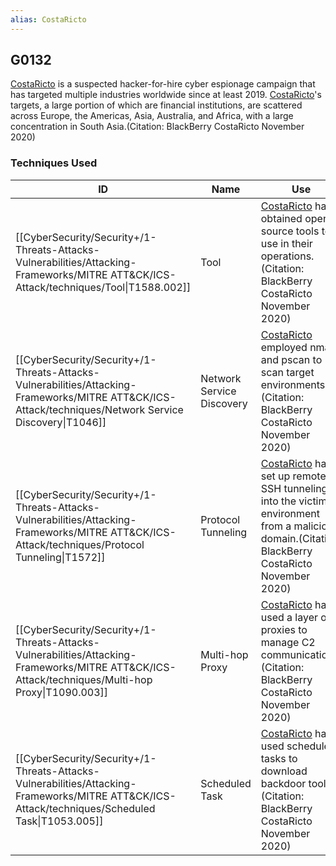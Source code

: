```yaml
---
alias: CostaRicto
---
```


## G0132

[CostaRicto](https://attack.mitre.org/groups/G0132) is a suspected hacker-for-hire cyber espionage campaign that has targeted multiple industries worldwide since at least 2019. [CostaRicto](https://attack.mitre.org/groups/G0132)'s targets, a large portion of which are financial institutions, are scattered across Europe, the Americas, Asia, Australia, and Africa, with a large concentration in South Asia.(Citation: BlackBerry CostaRicto November 2020)


### Techniques Used

| ID | Name | Use |
| --- | --- | --- |
| [[CyberSecurity/Security+/1-Threats-Attacks-Vulnerabilities/Attacking-Frameworks/MITRE ATT&CK/ICS-Attack/techniques/Tool\|T1588.002]] | Tool | [CostaRicto](https://attack.mitre.org/groups/G0132) has obtained open source tools to use in their operations.(Citation: BlackBerry CostaRicto November 2020) |
| [[CyberSecurity/Security+/1-Threats-Attacks-Vulnerabilities/Attacking-Frameworks/MITRE ATT&CK/ICS-Attack/techniques/Network Service Discovery\|T1046]] | Network Service Discovery | [CostaRicto](https://attack.mitre.org/groups/G0132) employed nmap and pscan to scan target environments.(Citation: BlackBerry CostaRicto November 2020) |
| [[CyberSecurity/Security+/1-Threats-Attacks-Vulnerabilities/Attacking-Frameworks/MITRE ATT&CK/ICS-Attack/techniques/Protocol Tunneling\|T1572]] | Protocol Tunneling | [CostaRicto](https://attack.mitre.org/groups/G0132) has set up remote SSH tunneling into the victim's environment from a malicious domain.(Citation: BlackBerry CostaRicto November 2020) |
| [[CyberSecurity/Security+/1-Threats-Attacks-Vulnerabilities/Attacking-Frameworks/MITRE ATT&CK/ICS-Attack/techniques/Multi-hop Proxy\|T1090.003]] | Multi-hop Proxy | [CostaRicto](https://attack.mitre.org/groups/G0132) has used a layer of proxies to manage C2 communications.(Citation: BlackBerry CostaRicto November 2020) |
| [[CyberSecurity/Security+/1-Threats-Attacks-Vulnerabilities/Attacking-Frameworks/MITRE ATT&CK/ICS-Attack/techniques/Scheduled Task\|T1053.005]] | Scheduled Task | [CostaRicto](https://attack.mitre.org/groups/G0132) has used scheduled tasks to download backdoor tools.(Citation: BlackBerry CostaRicto November 2020) |
